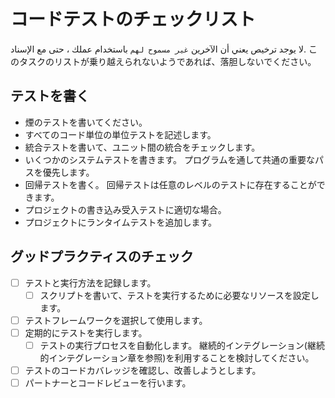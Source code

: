 # コードテストのチェックリスト

لا يوجد ترخيص يعني أن الآخرين ` غير مسموح لهم ` باستخدام عملك ، حتى مع الإسناد. このタスクのリストが乗り越えられないようであれば、落胆しないでください。

<a name="Writing_tests"></a>

## テストを書く

- 煙のテストを書いてください。
- すべてのコード単位の単位テストを記述します。
- 統合テストを書いて、ユニット間の統合をチェックします。
- いくつかのシステムテストを書きます。 プログラムを通して共通の重要なパスを優先します。
- 回帰テストを書く。 回帰テストは任意のレベルのテストに存在することができます。
- プロジェクトの書き込み受入テストに適切な場合。
- プロジェクトにランタイムテストを追加します。

<a name="Good_practice_checks"></a>

## グッドプラクティスのチェック

- [ ] テストと実行方法を記録します。
  - [ ] スクリプトを書いて、テストを実行するために必要なリソースを設定します。
- [ ] テストフレームワークを選択して使用します。
- [ ] 定期的にテストを実行します。
  - [ ] テストの実行プロセスを自動化します。 継続的インテグレーション(継続的インテグレーション章を参照)を利用することを検討してください。
- [ ] テストのコードカバレッジを確認し、改善しようとします。
- [ ] パートナーとコードレビューを行います。
